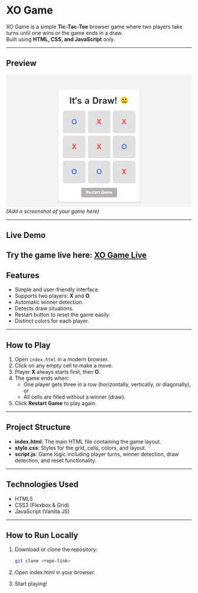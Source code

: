 # XO Game

XO Game is a simple **Tic-Tac-Toe** browser game where two players take turns until one wins or the game ends in a draw.  
Built using **HTML, CSS, and JavaScript** only.

---

## Preview

![XO Game Preview](Screenshot.png)  
*(Add a screenshot of your game here)*

---
## Live Demo

Try the game live here: [XO Game Live](https://mohamed-gaber53.github.io/XO-Game/)
---
## Features

- Simple and user-friendly interface.
- Supports two players: **X** and **O**.
- Automatic winner detection.
- Detects draw situations.
- Restart button to reset the game easily.
- Distinct colors for each player.

---

## How to Play

1. Open `index.html` in a modern browser.
2. Click on any empty cell to make a move.
3. Player **X** always starts first, then **O**.
4. The game ends when:
   - One player gets three in a row (horizontally, vertically, or diagonally), or
   - All cells are filled without a winner (draw).
5. Click **Restart Game** to play again.

---

## Project Structure

- **index.html**: The main HTML file containing the game layout.
- **style.css**: Styles for the grid, cells, colors, and layout.
- **script.js**: Game logic including player turns, winner detection, draw detection, and reset functionality.

---

## Technologies Used

- HTML5
- CSS3 (Flexbox & Grid)
- JavaScript (Vanilla JS)

---

## How to Run Locally

1. Download or clone the repository:
   ```bash
   git clone <repo-link>
2. Open index.html in your browser.

3. Start playing!
